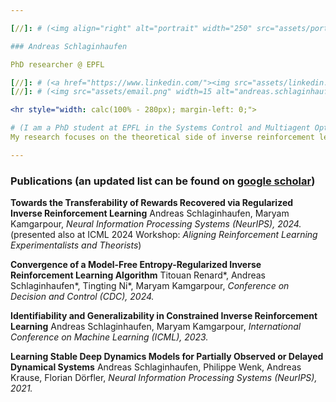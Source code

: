 ```yaml
---

[//]: # (<img align="right" alt="portrait" width="250" src="assets/portrait.png">)

### Andreas Schlaginhaufen

PhD researcher @ EPFL

[//]: # (<a href="https://www.linkedin.com/"><img src="assets/linkedin.png" width=15 alt="Linkedin" style="vertical-align: middle;"> LinkedIn</a>\)
[//]: # (<img src="assets/email.png" width=15 alt="andreas.schlaginhaufen [at] epfl.ch" style="vertical-align: middle;"> andreas.schlaginhaufen [at] epfl.ch)

<hr style="width: calc(100% - 280px); margin-left: 0;">

# (I am a PhD student at EPFL in the Systems Control and Multiagent Optimization Research lab, supervised by Professor Maryam Kamgarpour. )
My research focuses on the theoretical side of inverse reinforcement learning and preference-based learning, with a broader interest in optimization, stochastic control, and game theory.

---
```

### Publications (an updated list can be found on [google scholar](https://scholar.google.com/citations?user=rMBbj1YAAAAJ&hl=en&oi=ao))
**Towards the Transferability of Rewards Recovered via Regularized Inverse Reinforcement Learning** 
Andreas Schlaginhaufen, Maryam Kamgarpour, *Neural Information Processing Systems (NeurIPS), 2024.* 
(presented also at ICML 2024 Workshop: *Aligning Reinforcement Learning Experimentalists and Theorists*)

**Convergence of a Model-Free Entropy-Regularized Inverse Reinforcement Learning Algorithm** 
Titouan Renard*, Andreas Schlaginhaufen*, Tingting Ni*, Maryam Kamgarpour, *Conference on Decision and Control (CDC), 2024.*

**Identifiability and Generalizability in Constrained Inverse Reinforcement Learning** 
Andreas Schlaginhaufen, Maryam Kamgarpour, *International Conference on Machine Learning (ICML), 2023.*
    
**Learning Stable Deep Dynamics Models for Partially Observed or Delayed Dynamical Systems** 
Andreas Schlaginhaufen, Philippe Wenk, Andreas Krause, Florian Dörfler, *Neural Information Processing Systems (NeurIPS), 2021.*



